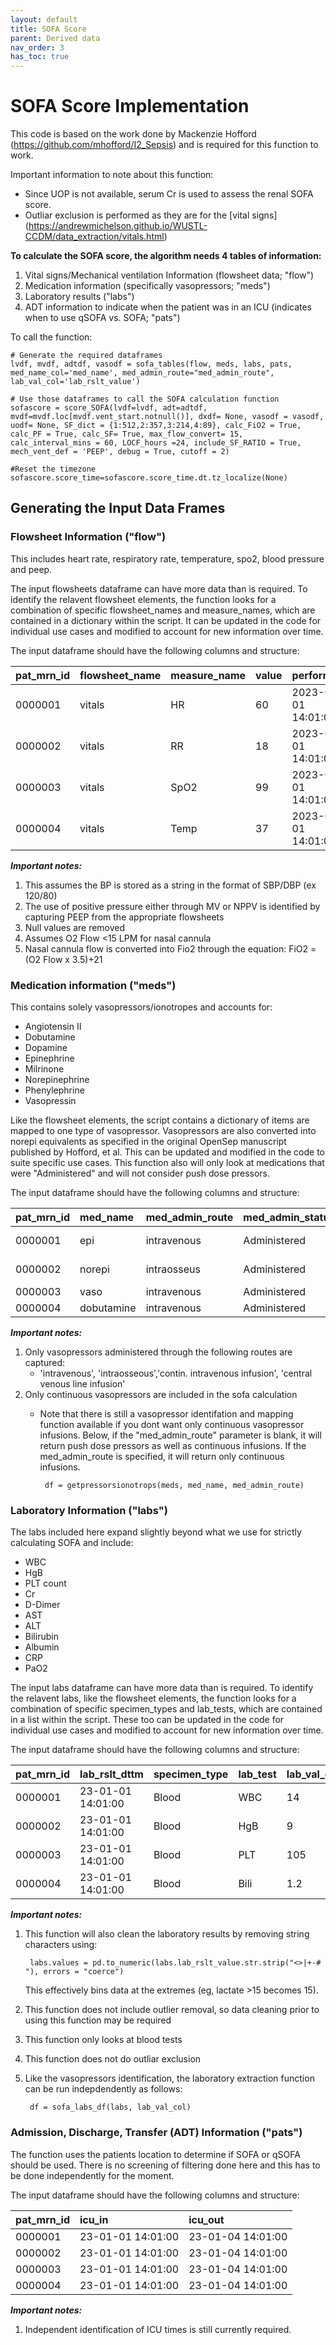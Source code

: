 ```yaml
---
layout: default
title: SOFA Score
parent: Derived data
nav_order: 3
has_toc: true
---
```


# SOFA Score Implementation 

This code is based on the work done by Mackenzie Hofford (https://github.com/mhofford/I2_Sepsis) and is required for this function to work. 

Important information to note about this function: 

* Since UOP is not available, serum Cr is used to assess the renal SOFA score. 
* Outliar exclusion is performed as they are for the [vital signs] (https://andrewmichelson.github.io/WUSTL-CCDM/data_extraction/vitals.html)
	

**To calculate the SOFA score, the algorithm needs 4 tables of information:**

1. Vital signs/Mechanical ventilation Information (flowsheet data; "flow")
2. Medication information (specifically vasopressors; "meds")
3. Laboratory results ("labs")
4. ADT information to indicate when the patient was in an ICU (indicates when to use qSOFA vs. SOFA; "pats")

To call the function:

	# Generate the required dataframes
	lvdf, mvdf, adtdf, vasodf = sofa_tables(flow, meds, labs, pats, med_name_col='med_name', med_admin_route="med_admin_route", lab_val_col='lab_rslt_value')
	
	# Use those dataframes to call the SOFA calculation function
	sofascore = score_SOFA(lvdf=lvdf, adt=adtdf, mvdf=mvdf.loc[mvdf.vent_start.notnull()], dxdf= None, vasodf = vasodf, uodf= None, SF_dict = {1:512,2:357,3:214,4:89}, calc_FiO2 = True, calc_PF = True, calc_SF= True, max_flow_convert= 15, calc_interval_mins = 60, LOCF_hours =24, include_SF_RATIO = True, mech_vent_def = 'PEEP', debug = True, cutoff = 2)
	
	#Reset the timezone
	sofascore.score_time=sofascore.score_time.dt.tz_localize(None)

## Generating the Input Data Frames

### Flowsheet Information ("flow")
This includes heart rate, respiratory rate, temperature, spo2, blood pressure and peep. 

The input flowsheets dataframe can have more data than is required. To identify the relavent flowsheet elements, the function looks for a combination of specific flowsheet_names and measure_names, which are contained in a dictionary within the script. It can be updated in the code for individual use cases and modified to account for new information over time.


The input dataframe should have the following columns and structure:

| pat_mrn_id     | flowsheet_name | measure_name  | value | performed|
|:---------------|:---------------|:--------------|:------|:----------|
| 0000001        | vitals|           HR				    | 60  | 2023-01-01 14:01:00
| 0000002        |vitals|           RR				    | 18  |2023-01-01 14:01:00
| 0000003        | vitals|            SpO2               | 99  |2023-01-01 14:01:00
| 0000004        | vitals|            Temp		           | 37  |2023-01-01 14:01:00

***Important notes:***

1. This assumes the BP is stored as a string in the format of SBP/DBP (ex 120/80)
2. The use of positive pressure either through MV or NPPV is identified by capturing PEEP from the appropriate flowsheets
3. Null values are removed
4. Assumes O2 Flow <15 LPM for nasal cannula
5. Nasal cannula flow is converted into Fio2 through the equation: FiO2 = (O2 Flow x 3.5)+21

### Medication information ("meds")
This contains solely vasopressors/ionotropes and accounts for:

* Angiotensin II
* Dobutamine
* Dopamine
* Epinephrine
* Milrinone
* Norepinephrine
* Phenylephrine 
* Vasopressin

Like the flowsheet elements, the script contains a dictionary of items are mapped to one type of vasopressor. Vasopressors are also converted into norepi equivalents as specified in the original OpenSep manuscript published by Hofford, et al. This can be updated and modified in the code to suite specific use cases. This function also will only look at medications that were "Administered" and will not consider push dose pressors. 


The input dataframe should have the following columns and structure:

| pat_mrn_id     | med_name | med_admin_route | med_admin_status |med_admin_amt|'med_admin_dose_start_date'|'med_admin_dose_stop_date'|
|:---------------|:------------------|:------|:------|:------|:------|:------|
| 0000001        | epi				    | intravenous  | Administered   |  0.05 mcg/kg/min   | 2023-01-01 14:01:00  | 2023-01-01 15:01:00
| 0000002        | norepi				 | intraosseus  |  Administered  | 0.05 mcg/kg/min   | 2023-01-01 14:01:00 | 2023-01-01 15:01:00
| 0000003        | vaso              |   intravenous| Administered   |  0.04 Units/min    | 2023-01-01 14:01:00   |2023-01-01 15:01:00 
| 0000004        | dobutamine		    |  intravenous | Administered   |  5 mcg/kg/min      | 2023-01-01 14:01:00   |2023-01-01 15:01:00 

***Important notes:***

1. Only vasopressors administered through the following routes are captured: 
	* 'intravenous', 'intraosseous','contin. intravenous infusion', 'central venous line infusion'
2. Only continuous vasopressors are included in the sofa calculation
	*  Note that there is still a vasopressor identifation and mapping function available if you dont want only continuous vasopressor infusions. Below, if the "med_admin_route" parameter is blank, it will return push dose pressors 	as well as continuous infusions. If the med_admin_route is specified, it will return only continuous infusions.

			df = getpressorsionotrops(meds, med_name, med_admin_route)


### Laboratory Information ("labs")
The labs included here expand slightly beyond what we use for strictly calculating SOFA and include:

* WBC
* HgB
* PLT count
* Cr
* D-Dimer
* AST
* ALT
* Bilirubin
* Albumin
* CRP
* PaO2

The input labs dataframe can have more data than is required. To identify the relavent labs, like the flowsheet elements, the function looks for a combination of specific specimen_types and lab_tests, which are contained in a list within the script. These too can be updated in the code for individual use cases and modified to account for new information over time.



The input dataframe should have the following columns and structure:

| pat_mrn_id     | lab_rslt_dttm|   specimen_type         | lab_test | lab_val_col | 
|:-------------------|:------------------|:------|:------|:------|
| 0000001        | 23-01-01 14:01:00	| Blood |  WBC  | 14
| 0000002        | 23-01-01 14:01:00	| Blood | HgB | 9
| 0000003        | 23-01-01 14:01:00 | Blood | PLT   | 105       
| 0000004        | 23-01-01 14:01:00	 | Blood | Bili | 1.2

***Important notes:***

1. This function will also clean the laboratory results by removing string characters using:

		labs.values = pd.to_numeric(labs.lab_rslt_value.str.strip("<>|+-# "), errors = "coerce")
	This effectively bins data at the extremes (eg, lactate >15 becomes 15). 
	
2. This function does not include outlier removal, so data cleaning prior to using this function may be required
3. This function only looks at blood tests
4. This function does not do outliar exclusion
5. Like the vasopressors identification, the laboratory extraction function can be run indepdendently as follows:
	
		df = sofa_labs_df(labs, lab_val_col)
		
### Admission, Discharge, Transfer (ADT) Information ("pats")
The function uses the patients location to determine if SOFA or qSOFA should be used. There is no screening of filtering done here and this has to be done independently for the moment. 


The input dataframe should have the following columns and structure:

| pat_mrn_id     | icu_in|   icu_out        
|:---------------|:------|:---------|
| 0000001        | 23-01-01 14:01:00	| 23-01-04 14:01:00
| 0000002        | 23-01-01 14:01:00	| 23-01-04 14:01:00
| 0000003        | 23-01-01 14:01:00 | 23-01-04 14:01:00
| 0000004        | 23-01-01 14:01:00 | 23-01-04 14:01:00

***Important notes:***

1. Independent identification of ICU times is still currently required.
